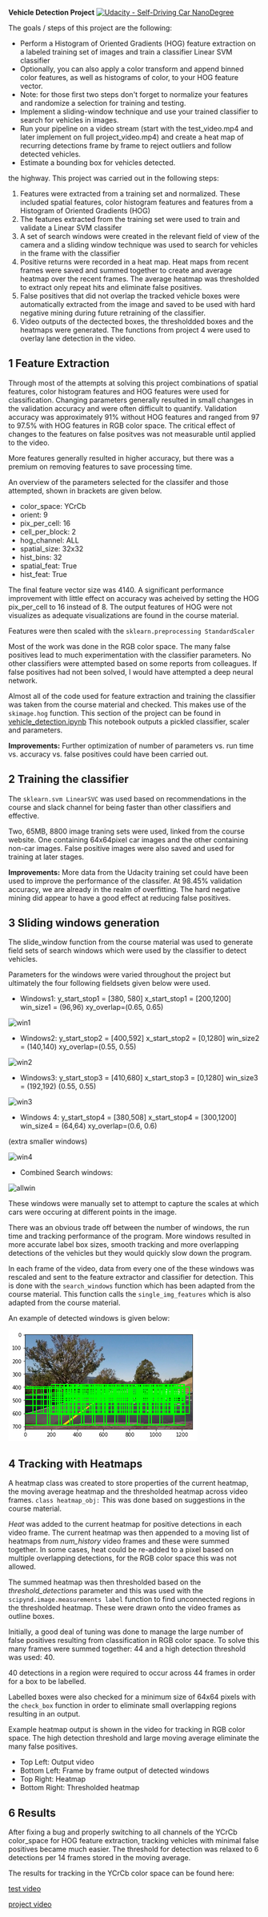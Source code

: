 **Vehicle Detection Project**
[![Udacity - Self-Driving Car NanoDegree](https://s3.amazonaws.com/udacity-sdc/github/shield-carnd.svg)](http://www.udacity.com/drive)

The goals / steps of this project are the following:

* Perform a Histogram of Oriented Gradients (HOG) feature extraction on a labeled training set of images and train a classifier Linear SVM classifier
* Optionally, you can also apply a color transform and append binned color features, as well as histograms of color, to your HOG feature vector. 
* Note: for those first two steps don't forget to normalize your features and randomize a selection for training and testing.
* Implement a sliding-window technique and use your trained classifier to search for vehicles in images.
* Run your pipeline on a video stream (start with the test_video.mp4 and later implement on full project_video.mp4) and create a heat map of recurring detections frame by frame to reject outliers and follow detected vehicles.
* Estimate a bounding box for vehicles detected.

[//]: # (Image References)
[image1]: ./examples/car_not_car.png
[image2]: ./examples/HOG_example.jpg
[image3]: ./examples/sliding_windows.jpg
[image4]: ./examples/sliding_window.jpg
[image5]: ./examples/bboxes_and_heat.png
[image6]: ./examples/labels_map.png
[image7]: ./examples/output_bboxes.png
[video1]: ./project_video.mp4

the highway. This project was carried out in the following steps:

1. Features were extracted from a training set and normalized. These included spatial features, color histogram features and features from a Histogram of Oriented Gradients (HOG)
2. The features extracted from the training set were used to train and validate a Linear SVM classifer
3. A set of search windows were created in the relevant field of view of the camera and a sliding window technique was used to search for vehicles in the frame with the classifier
4. Positive returns were recorded in a heat map. Heat maps from recent frames were saved and summed together to create and average heatmap over the recent frames. The average heatmap was thresholded to extract only repeat hits and eliminate false positives.
5. False positives that did not overlap the tracked vehicle boxes were automatically extracted from the image and saved to be used with hard negative mining during future retraining of the classifier.
6. Video outputs of the dectected boxes, the thresholdded boxes and the heatmaps were generated. The functions from project 4 were used to overlay lane detection in the video.

## 1 Feature Extraction
Through most of the attempts at solving this project combinations of spatial features, color histogram features and HOG features were used for classification. Changing parameters generally resulted in small changes in the validation accuracy and were often difficult to quantify. Validation accuracy was approximately 91% without HOG features and ranged from 97 to 97.5% with HOG features in RGB color space. The critical effect of changes to the features on false positves was not measurable until applied to the video.

More features generally resulted in higher accuracy, but there was a premium on removing features to save processing time.

An overview of the parameters selected for the classifer and those attempted, shown in brackets are given below.

* color_space:  YCrCb
* orient:  9 
* pix_per_cell:  16 
* cell_per_block:  2
* hog_channel:  ALL
* spatial_size:  32x32
* hist_bins:  32
* spatial_feat:  True
* hist_feat:  True

The final feature vector size was 4140. A significant performance improvement with little effect on accuracy was acheived by setting the HOG pix_per_cell to 16 instead of 8. The output features of HOG were not visualizes as adequate visualizations are found in the course material.

Features were then scaled with the `sklearn.preprocessing StandardScaler`

Most of the work was done in the RGB color space. The many false positives lead to much experimentation with the classifier parameters. No other classifiers were attempted based on some reports from colleagues. If false positives had not been solved, I would have attempted a deep neural network.

Almost all of the code used for feature extraction and training the classifier was taken from the course material and checked. This makes use of the `skimage.hog` function. This section of the project can be found in [vehicle_detection.ipynb](vehicle_detection.ipynb) This notebook outputs a pickled classifier, scaler and parameters.

**Improvements:** Further optimization of number of parameters vs. run time vs. accuracy vs. false positives could have been carried out.

## 2 Training the classifier

The `sklearn.svm LinearSVC` was used based on recommendations in the course and slack channel for being faster than other classifiers and effective.

Two, 65MB, 8800 image traning sets were used, linked from the course website. One containing 64x64pixel car images and the other containing non-car images. False positive images were also saved and used for training at later stages.

**Improvements:** More data from the Udacity training set could have been used to improve the performance of the classifer. At 98.45% validation accuracy, we are already in the realm of overfitting. The hard negative mining did appear to have a good effect at reducing false positives.

## 3 Sliding windows generation

The slide_window function from the course material was used to generate field sets of search windows which were used by the classifier to detect vehicles.

Parameters for the windows were varied throughout the project but ultimately the four following fieldsets given below were used.

* Windows1:
y_start_stop1 = [380, 580]
x_start_stop1 = [200,1200]
win_size1 = (96,96) xy_overlap=(0.65, 0.65)


![win1](./output_images/windows1.png )

* Windows2:
y_start_stop2 = [400,592]
x_start_stop2 = [0,1280]
win_size2 = (140,140) xy_overlap=(0.55, 0.55)


![win2](./output_images/windows2.png )

* Windows3:
y_start_stop3 = [410,680]
x_start_stop3 = [0,1280]
win_size3 = (192,192) (0.55, 0.55)


![win3](./output_images/windows3.png )

* Windows 4:
y_start_stop4 = [380,508]
x_start_stop4 = [300,1200]
win_size4 = (64,64) xy_overlap=(0.6, 0.6)

(extra smaller windows)

![win4](./output_images/windows4.png )

* Combined Search windows:

![allwin](./output_images/all_windows.png )

These windows were manually set to attempt to capture the scales at which cars were occuring at different points in the image.

There was an obvious trade off between the number of windows, the run time and tracking performance of the program. More windows resulted in more accurate label box sizes, smooth tracking and more overlapping detections of the vehicles but they would quickly slow down the program.

In each frame of the video, data from every one of the these windows was rescaled and sent to the feature extractor and classifier for detection. This is done with the `search_windows` function which has been adapted from the course material. This function calls the `single_img_features` which is also adapted from the course material.

An example of detected windows is given below:

![allwin](./output_images/out_1.png )


## 4 Tracking with Heatmaps

A heatmap class was created to store properties of the current heatmap, the moving average heatmap and the thresholded heatmap across video frames. `class heatmap_obj:` This was done based on suggestions in the course material.

*Heat* was added to the current heatmap for positive detections in each video frame. The current heatmap was then appended to a moving list of heatmaps from *num_history* video frames and these were summed together. In some cases, heat could be re-added to a pixel based on multiple overlapping detections, for the RGB color space this was not allowed.

The summed heatmap was then thresholded based on the *threshold_detections* parameter and this was used with the `scipynd.image.measurements label` function to find unconnected regions in the thresholded heatmap. These were drawn onto the video frames as outline boxes.

Initially, a good deal of tuning was done to manage the large number of false positives resulting from classification in RGB color space. To solve this many frames were summed together: 44 and a high detection threshold was used: 40.

40 detections in a region were required to occur across 44 frames in order for a box to be labelled.

Labelled boxes were also checked for a minimum size of 64x64 pixels with the `check_box` function in order to eliminate small overlapping regions resulting in an output.

Example heatmap output is shown in the video for tracking in RGB color space. The high detection threshold and large moving average eliminate the many false positives.

* Top Left: Output video
* Bottom Left: Frame by frame output of detected windows
* Top Right: Heatmap
* Bottom Right: Thresholded heatmap

## 6 Results

After fixing a bug and properly switching to all channels of the YCrCb color_space for HOG feature extraction, tracking vehicles with minimal false positives became much easier. The threshold for detection was relaxed to 6 detections per 14 frames stored in the moving average.

The results for tracking in the YCrCb color space can be found here:

<a href="https://youtu.be/haj7xiOgNuc" target="blank" >test video</a>

<a href="https://youtu.be/cZVXoScec2I" target="blank" >project video</a>

